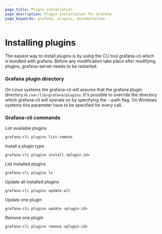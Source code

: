 ```yaml
---
page_title: Plugin installation
page_description: Plugin installation for Grafana
page_keywords: grafana, plugins, documentation
---
```


# Installing plugins

The easiest way to install plugins is by using the CLI tool grafana-cli which is bundled with grafana. Before any modification take place after modifying plugins, grafana-server needs to be restarted.

### Grafana plugin directory
On Linux systems the grafana-cli will assume that the grafana plugin directory is `/var/lib/grafana/plugins`. It's possible to override the directory which grafana-cli will operate on by specifying the --path flag. On Windows systems this parameter have to be specified for every call.

### Grafana-cli commands

List available plugins
```
grafana-cli plugins list-remote
```

Install a plugin type
```
grafana-cli plugins install <plugin-id>
```

List installed plugins
```
grafana-cli plugins ls
```

Update all installed plugins
```
grafana-cli plugins update-all
```

Update one plugin
```
grafana-cli plugins update <plugin-id>
```

Remove one plugin
```
grafana-cli plugins remove <plugin-id>
```
